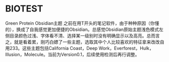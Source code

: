 # BIOTEST
Green Protein Obsidian主题
之前在用T开头的笔记软件，由于种种原因（你懂的），换成了自我感觉更加便捷的Obsidian。总感觉Obsidian原始主题浅色模式左侧目录颜色过浅、字体看不清、选择某一级别时没有明确显示以及高亮。总而言之，就是看着累，刚巧白嫖了一些主题，选取其中个人比较喜欢的特征拿来改改自用233。这些主题包括California Coast，Deep Work，Everforest，Hulk，Illusion，Molecule。当前为Version0.1，后续使用检测后再行调整。
